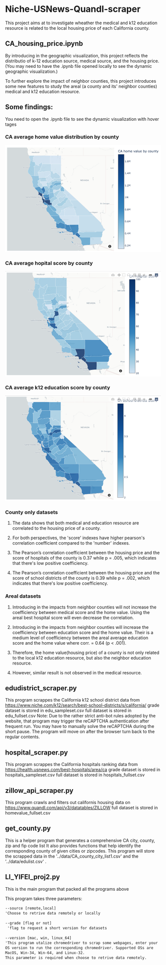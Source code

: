 # Niche-USNews-Quandl-scraper

This project aims at to investigate wheather the medical and k12 education resource is related to the local housing price of each California county.

## CA_housing_price.ipynb

By introducing in the geographic visualization, this project reflects the distributio of k-12 education source, medical source, and the housing price. (You may need to have the .ipynb file opened locally to see the dynamic geographic visualization.)

To further explore the impact of neighbor counties, this project introduces some new features to study the areal (a county and its' neighbor counties) medical and k12 education resource.

## Some findings:

You need to open the .ipynb file to see the dynamic visualization with hover tages

### CA average home value distribution by county
![Image](https://github.com/yvette-yifei-li/Niche-USNews-Quandl-scraper/blob/main/images/Screen%20Shot%202020-12-30%20at%202.51.21%20AM.png)

### CA average hopital score by county
![Image](https://github.com/yvette-yifei-li/Niche-USNews-Quandl-scraper/blob/main/images/Screen%20Shot%202020-12-30%20at%202.51.33%20AM.png)

### CA average k12 education score by county
![Image](https://github.com/yvette-yifei-li/Niche-USNews-Quandl-scraper/blob/main/images/Screen%20Shot%202020-12-30%20at%202.51.43%20AM.png)

### County only datasets
1. The data shows that both medical and education resource are correlated to the housing price of a county.

2. For both perspectives, the 'score' indexes have higher pearson's correlation coefficient compared to the 'number' indexes.

3. The Pearson’s correlation coefficient between the housing price and the score of hospitals of the county is 0.37 while p = .005, which indicates that there's low positive coefficiency.

4. The Pearson’s correlation coefficient between the housing price and the score of school districts of the county is 0.39 while p = .002, which indicates that there's low positive coefficiency.

### Areal datasets
1. Introducing in the impacts from neighbor counties will not increase the coefficiency between medical score and the home value. Using the areal best hospital score will even decrease the correlation.

2. Introducing in the impacts from neighbor counties will increase the coefficiency between education score and the home value. Their is a medium level of coefficiency between the areal average education score and the home value where corr. = 0.64 (p < .001).

3. Therefore, the home value(housing price) of a county is not only related to the local k12 education resource, but also the neighbor education resource.

4. However, similar result is not observed in the medical resource.

## edudistrict_scraper.py

This program scrappes the California k12 school district data from https://www.niche.com/k12/search/best-school-districts/s/california/
grade dataset is stored in edu_sampleset.csv
full dataset is stored in edu_fullset.csv
Note: Due to the rather strict anti-bot rules adopted by the website, that program may trigger the reCAPTCHA authentication after frequent run. You may have to manually solve the reCAPTCHA during the short pause. The program will move on after the browser turn back to the regular contents.

## hospital_scraper.py

This program scrappes the California hospitals ranking data from https://health.usnews.com/best-hospitals/area/ca
grade dataset is stored in hospitals_sampleset.csv
full dataset is stored in hospitals_fullset.csv

## zillow_api_scraper.py

This program crawls and filters out californis housing data on https://www.quandl.com/api/v3/datatables/ZILLOW
full dataset is stored in homevalue_fullset.csv

## get_county.py

This is a helper program that generates a comprehensive CA city, county, zip and fip code list
It also provides functions that help identify the corresponding county of given cities or zipcodes. 
This program will store the scrapped data in the '../data/CA_county_city_list1.csv' and the '../data/edulist.csv' .

## LI_YIFEI_proj2.py

This is the main program that packed all the programs above

This program takes three parameters:
    
    --source [remote,local]   
    'Choose to retrive data remotely or locally
    
    --grade [flag or not]   
     'flag to request a short version for datasets

    --version [mac, win, linux_64]  
    'This program utalize chromedriver to scrap some webpages, enter your OS version to run the corresponding chromedriver. Supported OSs are MacOS, Win-34, Win-64, and Linux-32.
    This parameter is required when choose to retrive data remotely.

